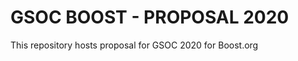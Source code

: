 # GSOC BOOST - PROPOSAL  2020
This repository hosts proposal for GSOC 2020 for Boost.org 
<!--stackedit_data:
eyJoaXN0b3J5IjpbMTQxNTIyNzc0NV19
-->
